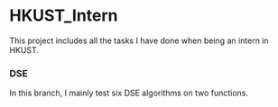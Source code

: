 # HKUST_Intern

This project includes all the tasks I have done when being an intern in HKUST.

### DSE

In this branch, I mainly test six DSE algorithms on two functions.

